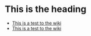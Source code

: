 # This is the heading

* [This is a test to the wiki](http://github.com/madajaju/edgemere/wiki/TopDirectory/index.md)
* [This is a test to the wiki](http://github.com/madajaju/edgemere/wiki/TopDirectory/ChildDir/index.md)
